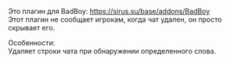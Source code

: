 Это плагин для BadBoy: https://sirus.su/base/addons/BadBoy  
Этот плагин не сообщает игрокам, когда чат удален, он просто скрывает его.

Особенности:  
Удаляет строки чата при обнаружении определенного слова.